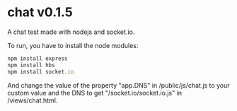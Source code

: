 chat v0.1.5
===========

A chat test made with nodejs and socket.io.

To run, you have to install the node modules:

```js
npm install express
npm install hbs
npm install socket.io
```

And change the value of the property "app.DNS" in /public/js/chat.js to your custom value and the DNS to get "/socket.io/socket.io.js" in /views/chat.html.
